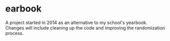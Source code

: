 # earbook
A project started in 2014 as an alternative to my school's yearbook. Changes will include cleaning up the code and improving the randomization process.
